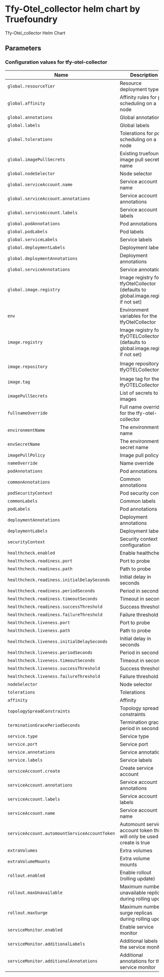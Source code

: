 # Tfy-Otel_collector helm chart by Truefoundry

Tfy-Otel_collector Helm Chart 

## Parameters

### Configuration values for tfy-otel-collector

| Name                                          | Description                                                                        | Value                                   |
| --------------------------------------------- | ---------------------------------------------------------------------------------- | --------------------------------------- |
| `global.resourceTier`                         | Resource deployment type                                                           | `""`                                    |
| `global.affinity`                             | Affinity rules for pod scheduling on a node                                        | `{}`                                    |
| `global.annotations`                          | Global annotations                                                                 | `{}`                                    |
| `global.labels`                               | Global labels                                                                      | `{}`                                    |
| `global.tolerations`                          | Tolerations for pod scheduling on a node                                           | `[]`                                    |
| `global.imagePullSecrets`                     | Existing truefoundry image pull secret name                                        | `[]`                                    |
| `global.nodeSelector`                         | Node selector                                                                      | `{}`                                    |
| `global.serviceAccount.name`                  | Service account name                                                               | `truefoundry`                           |
| `global.serviceAccount.annotations`           | Service account annotations                                                        | `{}`                                    |
| `global.serviceAccount.labels`                | Service account labels                                                             | `{}`                                    |
| `global.podAnnotations`                       | Pod annotations                                                                    | `{}`                                    |
| `global.podLabels`                            | Pod labels                                                                         | `{}`                                    |
| `global.serviceLabels`                        | Service labels                                                                     | `{}`                                    |
| `global.deploymentLabels`                     | Deployment labels                                                                  | `{}`                                    |
| `global.deploymentAnnotations`                | Deployment annotations                                                             | `{}`                                    |
| `global.serviceAnnotations`                   | Service annotations                                                                | `{}`                                    |
| `global.image.registry`                       | Image registry for tfyOtelCollector (defaults to global.image.registry if not set) | `tfy.jfrog.io`                          |
| `env`                                         | Environment variables for the tfyOtelCollector                                     | `{}`                                    |
| `image.registry`                              | Image registry for tfyOTELCollector (defaults to global.image.registry if not set) | `""`                                    |
| `image.repository`                            | Image repository for tfyOTELCollector                                              | `tfy-private-images/tfy-otel-collector` |
| `image.tag`                                   | Image tag for the tfyOTELCollector                                                 | `v0.91.0`                               |
| `imagePullSecrets`                            | List of secrets to pull images                                                     | `[]`                                    |
| `fullnameOverride`                            | Full name override for the tfy-otel-collector                                      | `""`                                    |
| `environmentName`                             | The environment name                                                               | `default`                               |
| `envSecretName`                               | The environment secret name                                                        | `""`                                    |
| `imagePullPolicy`                             | Image pull policy                                                                  | `IfNotPresent`                          |
| `nameOverride`                                | Name override                                                                      | `""`                                    |
| `podAnnotations`                              | Pod annotations                                                                    | `{}`                                    |
| `commonAnnotations`                           | Common annotations                                                                 | `{}`                                    |
| `podSecurityContext`                          | Pod security context                                                               | `{}`                                    |
| `commonLabels`                                | Common labels                                                                      | `{}`                                    |
| `podLabels`                                   | Pod annotations                                                                    | `{}`                                    |
| `deploymentAnnotations`                       | Deployment annotations                                                             | `{}`                                    |
| `deploymentLabels`                            | Deployment labels                                                                  | `{}`                                    |
| `securityContext`                             | Security context configuration                                                     | `{}`                                    |
| `healthcheck.enabled`                         | Enable healthcheck                                                                 | `true`                                  |
| `healthcheck.readiness.port`                  | Port to probe                                                                      | `3000`                                  |
| `healthcheck.readiness.path`                  | Path to probe                                                                      | `/health/status`                        |
| `healthcheck.readiness.initialDelaySeconds`   | Initial delay in seconds                                                           | `30`                                    |
| `healthcheck.readiness.periodSeconds`         | Period in seconds                                                                  | `10`                                    |
| `healthcheck.readiness.timeoutSeconds`        | Timeout in seconds                                                                 | `1`                                     |
| `healthcheck.readiness.successThreshold`      | Success threshold                                                                  | `1`                                     |
| `healthcheck.readiness.failureThreshold`      | Failure threshold                                                                  | `3`                                     |
| `healthcheck.liveness.port`                   | Port to probe                                                                      | `3000`                                  |
| `healthcheck.liveness.path`                   | Path to probe                                                                      | `/health/status`                        |
| `healthcheck.liveness.initialDelaySeconds`    | Initial delay in seconds                                                           | `600`                                   |
| `healthcheck.liveness.periodSeconds`          | Period in seconds                                                                  | `10`                                    |
| `healthcheck.liveness.timeoutSeconds`         | Timeout in seconds                                                                 | `1`                                     |
| `healthcheck.liveness.successThreshold`       | Success threshold                                                                  | `1`                                     |
| `healthcheck.liveness.failureThreshold`       | Failure threshold                                                                  | `3`                                     |
| `nodeSelector`                                | Node selector                                                                      | `{}`                                    |
| `tolerations`                                 | Tolerations                                                                        | `{}`                                    |
| `affinity`                                    | Affinity                                                                           | `{}`                                    |
| `topologySpreadConstraints`                   | Topology spread constraints                                                        | `{}`                                    |
| `terminationGracePeriodSeconds`               | Termination grace period in seconds                                                | `120`                                   |
| `service.type`                                | Service type                                                                       | `ClusterIP`                             |
| `service.port`                                | Service port                                                                       | `4318`                                  |
| `service.annotations`                         | Service annotations                                                                | `{}`                                    |
| `service.labels`                              | Service labels                                                                     | `{}`                                    |
| `serviceAccount.create`                       | Create service account                                                             | `false`                                 |
| `serviceAccount.annotations`                  | Service account annotations                                                        | `{}`                                    |
| `serviceAccount.labels`                       | Service account labels                                                             | `{}`                                    |
| `serviceAccount.name`                         | Service account name                                                               | `""`                                    |
| `serviceAccount.automountServiceAccountToken` | Automount service account token this will only be used if create is true           | `false`                                 |
| `extraVolumes`                                | Extra volumes                                                                      | `[]`                                    |
| `extraVolumeMounts`                           | Extra volume mounts                                                                | `[]`                                    |
| `rollout.enabled`                             | Enable rollout (rolling update)                                                    | `true`                                  |
| `rollout.maxUnavailable`                      | Maximum number of unavailable replicas during rolling update                       | `1`                                     |
| `rollout.maxSurge`                            | Maximum number of surge replicas during rolling update                             | `50%`                                   |
| `serviceMonitor.enabled`                      | Enable service monitor                                                             | `true`                                  |
| `serviceMonitor.additionalLabels`             | Additional labels for the service monitor                                          | `{}`                                    |
| `serviceMonitor.additionalAnnotations`        | Additional annotations for the service monitor                                     | `{}`                                    |
